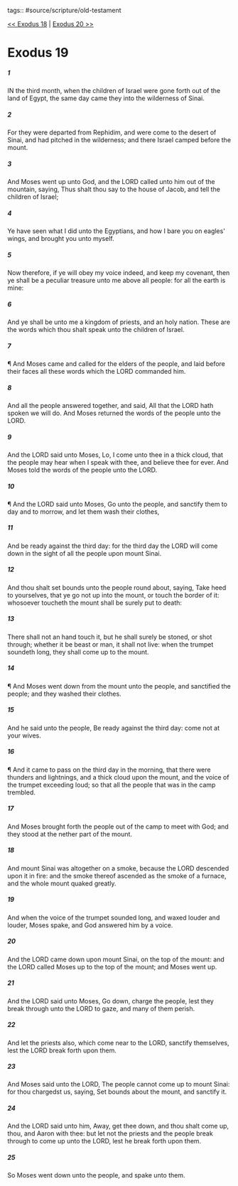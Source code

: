 tags:: #source/scripture/old-testament

[<< Exodus 18](old-testament/02_Exodus/Exodus_18.md) | [Exodus 20 >>](old-testament/02_Exodus/Exodus_20.md)

# Exodus 19

##### 1

IN the third month, when the children of Israel were gone forth out of the land of Egypt, the same day came they into the wilderness of Sinai.

##### 2

For they were departed from Rephidim, and were come to the desert of Sinai, and had pitched in the wilderness; and there Israel camped before the mount.

##### 3

And Moses went up unto God, and the LORD called unto him out of the mountain, saying, Thus shalt thou say to the house of Jacob, and tell the children of Israel;

##### 4

Ye have seen what I did unto the Egyptians, and how I bare you on eagles' wings, and brought you unto myself.

##### 5

Now therefore, if ye will obey my voice indeed, and keep my covenant, then ye shall be a peculiar treasure unto me above all people: for all the earth is mine:

##### 6

And ye shall be unto me a kingdom of priests, and an holy nation. These are the words which thou shalt speak unto the children of Israel.

##### 7

¶ And Moses came and called for the elders of the people, and laid before their faces all these words which the LORD commanded him.

##### 8

And all the people answered together, and said, All that the LORD hath spoken we will do. And Moses returned the words of the people unto the LORD.

##### 9

And the LORD said unto Moses, Lo, I come unto thee in a thick cloud, that the people may hear when I speak with thee, and believe thee for ever. And Moses told the words of the people unto the LORD.

##### 10

¶ And the LORD said unto Moses, Go unto the people, and sanctify them to day and to morrow, and let them wash their clothes,

##### 11

And be ready against the third day: for the third day the LORD will come down in the sight of all the people upon mount Sinai.

##### 12

And thou shalt set bounds unto the people round about, saying, Take heed to yourselves, that ye go not up into the mount, or touch the border of it: whosoever toucheth the mount shall be surely put to death:

##### 13

There shall not an hand touch it, but he shall surely be stoned, or shot through; whether it be beast or man, it shall not live: when the trumpet soundeth long, they shall come up to the mount.

##### 14

¶ And Moses went down from the mount unto the people, and sanctified the people; and they washed their clothes.

##### 15

And he said unto the people, Be ready against the third day: come not at your wives.

##### 16

¶ And it came to pass on the third day in the morning, that there were thunders and lightnings, and a thick cloud upon the mount, and the voice of the trumpet exceeding loud; so that all the people that was in the camp trembled.

##### 17

And Moses brought forth the people out of the camp to meet with God; and they stood at the nether part of the mount.

##### 18

And mount Sinai was altogether on a smoke, because the LORD descended upon it in fire: and the smoke thereof ascended as the smoke of a furnace, and the whole mount quaked greatly.

##### 19

And when the voice of the trumpet sounded long, and waxed louder and louder, Moses spake, and God answered him by a voice.

##### 20

And the LORD came down upon mount Sinai, on the top of the mount: and the LORD called Moses up to the top of the mount; and Moses went up.

##### 21

And the LORD said unto Moses, Go down, charge the people, lest they break through unto the LORD to gaze, and many of them perish.

##### 22

And let the priests also, which come near to the LORD, sanctify themselves, lest the LORD break forth upon them.

##### 23

And Moses said unto the LORD, The people cannot come up to mount Sinai: for thou chargedst us, saying, Set bounds about the mount, and sanctify it.

##### 24

And the LORD said unto him, Away, get thee down, and thou shalt come up, thou, and Aaron with thee: but let not the priests and the people break through to come up unto the LORD, lest he break forth upon them.

##### 25

So Moses went down unto the people, and spake unto them.
